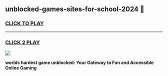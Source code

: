 
## unblocked-games-sites-for-school-2024 👋
<h3>
<a href="https://premium.freeplayer.one?title=unblocked-games-sites-for-school-2024&ref=14F">CLICK TO PLAY</a></h3>
<hr>

<h3>
<a href="https://premium.freeplayer.one?title=unblocked-games-sites-for-school-2024&ref=14F">CLICK 2 PLAY</a>
  
</h3>

<a href="https://premium.freeplayer.one?title=unblocked-games-sites-for-school-2024&ref=12F/"><img src="https://clearcache.store/games.png"></a>


**worlds hardest game unblocked: Your Gateway to Fun and Accessible Online Gaming**
